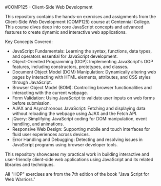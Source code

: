 #COMP125 - Client-Side Web Development

This repository contains the hands-on exercises and assignments from the Client-Side Web Development (COMP125) course at Centennial College. This course dives deep into core JavaScript concepts and advanced features to create dynamic and interactive web applications.

Key Concepts Covered:
- JavaScript Fundamentals: Learning the syntax, functions, data types, and operators essential for JavaScript development.
- Object-Oriented Programming (OOP): Implementing JavaScript's OOP features, including constructors, prototypes, and classes.
- Document Object Model (DOM) Manipulation: Dynamically altering web pages by interacting with HTML elements, attributes, and CSS styles through JavaScript.
- Browser Object Model (BOM): Controlling browser functionalities and interacting with the current webpage.
- Form Validation: Using JavaScript to validate user inputs on web forms before submission.
- AJAX and Asynchronous JavaScript: Fetching and displaying data without reloading the webpage using AJAX and the Fetch API.
- jQuery: Simplifying JavaScript coding for DOM manipulation, event handling, and animations.
- Responsive Web Design: Supporting mobile and touch interfaces for fluid user experiences across devices.
- Error Handling and Debugging: Detecting and resolving issues in JavaScript programs using browser developer tools.
  
This repository showcases my practical work in building interactive and user-friendly client-side web applications using JavaScript and its related libraries and techniques.

All "HOP" exercises are from the 7th edition of the book "Java Script for Web Warriors."
